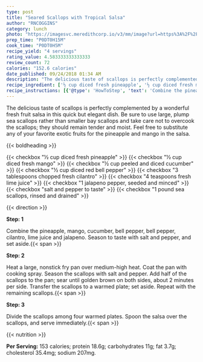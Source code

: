 ```yaml
---
type: post
title: "Seared Scallops with Tropical Salsa"
author: "RNCOGGINS"
category: lunch
photo: "https://imagesvc.meredithcorp.io/v3/mm/image?url=https%3A%2F%2Fimages.media-allrecipes.com%2Fuserphotos%2F3888455.jpg"
prep_time: "P0DT0H15M"
cook_time: "P0DT0H5M"
recipe_yield: "4 servings"
rating_value: 4.583333333333333
review_count: 72
calories: "152.6 calories"
date_published: 09/24/2018 01:34 AM
description: "The delicious taste of scallops is perfectly complemented by a wonderful fresh fruit salsa in this quick but elegant dish. Be sure to use large, plump sea scallops rather than smaller bay scallops and take care not to overcook the scallops; they should remain tender and moist. Feel free to substitute any of your favorite exotic fruits for the pineapple and mango in the salsa."
recipe_ingredient: ['½ cup diced fresh pineapple', '½ cup diced fresh mango', '½ cup peeled and diced cucumber', '½ cup diced red bell pepper', '3 tablespoons chopped fresh cilantro', '4 teaspoons fresh lime juice', '1 jalapeno pepper, seeded and minced', 'salt and pepper to taste', '1 pound sea scallops, rinsed and drained']
recipe_instructions: [{'@type': 'HowToStep', 'text': 'Combine the pineapple, mango, cucumber, bell pepper, bell pepper, cilantro, lime juice and jalapeno. Season to taste with salt and pepper, and set aside.\n'}, {'@type': 'HowToStep', 'text': 'Heat a large, nonstick fry pan over medium-high heat. Coat the pan with cooking spray. Season the scallops with salt and pepper. Add half of the scallops to the pan; sear until golden brown on both sides, about 2 minutes per side. Transfer the scallops to a warmed plate; set aside. Repeat with the remaining scallops.\n'}, {'@type': 'HowToStep', 'text': 'Divide the scallops among four warmed plates. Spoon the salsa over the scallops, and serve immediately.\n'}]
---
```


The delicious taste of scallops is perfectly complemented by a wonderful fresh fruit salsa in this quick but elegant dish. Be sure to use large, plump sea scallops rather than smaller bay scallops and take care not to overcook the scallops; they should remain tender and moist. Feel free to substitute any of your favorite exotic fruits for the pineapple and mango in the salsa. 

{{< boldheading >}}

{{< checkbox "½ cup diced fresh pineapple" >}}
{{< checkbox "½ cup diced fresh mango" >}}
{{< checkbox "½ cup peeled and diced cucumber" >}}
{{< checkbox "½ cup diced red bell pepper" >}}
{{< checkbox "3 tablespoons chopped fresh cilantro" >}}
{{< checkbox "4 teaspoons fresh lime juice" >}}
{{< checkbox "1  jalapeno pepper, seeded and minced" >}}
{{< checkbox "salt and pepper to taste" >}}
{{< checkbox "1 pound sea scallops, rinsed and drained" >}}


{{< direction >}}

**Step: 1**

Combine the pineapple, mango, cucumber, bell pepper, bell pepper, cilantro, lime juice and jalapeno. Season to taste with salt and pepper, and set aside.{{< span >}}

**Step: 2**

Heat a large, nonstick fry pan over medium-high heat. Coat the pan with cooking spray. Season the scallops with salt and pepper. Add half of the scallops to the pan; sear until golden brown on both sides, about 2 minutes per side. Transfer the scallops to a warmed plate; set aside. Repeat with the remaining scallops.{{< span >}}

**Step: 3**

Divide the scallops among four warmed plates. Spoon the salsa over the scallops, and serve immediately.{{< span >}}

{{< nutrition >}}

**Per Serving:** 153 calories; protein 18.6g; carbohydrates 11g; fat 3.7g; cholesterol 35.4mg; sodium 207mg.